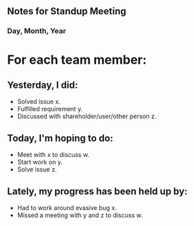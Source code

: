 ## Notes for Standup Meeting 
### Day, Month, Year

# For each team member: 
## Yesterday, I did:
- Solved issue x.
- Fulfilled requirement y. 
- Discussed with shareholder/user/other person z. 

## Today, I'm hoping to do: 
- Meet with x to discuss w. 
- Start work on y.
- Solve issue z. 

## Lately, my progress has been held up by:
- Had to work around evasive bug x. 
- Missed a meeting with y and z to discuss w. 